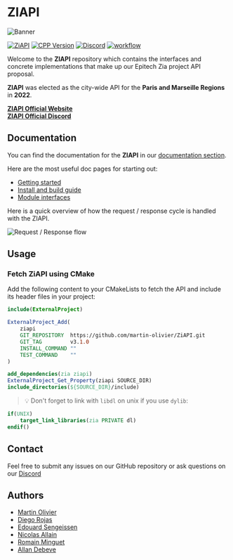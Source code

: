 # ZIAPI

![Banner](docs/assets/project_banner.png)

[![ZiAPI](https://img.shields.io/badge/ZiAPI-v3.1.0-blue.svg)](https://github.com/martin-olivier/ZiAPI/releases/tag/v3.1.0)
[![CPP Version](https://img.shields.io/badge/C++-17_and_above-darkgreen.svg)](https://isocpp.org/)
[![Discord](https://img.shields.io/discord/934852777136513075)](https://discord.gg/CzKv6dGXmf)
[![workflow](https://github.com/martin-olivier/ZiAPI/actions/workflows/CI.yml/badge.svg)](https://github.com/martin-olivier/ZiAPI/actions/workflows/CI.yml)

Welcome to the **ZIAPI** repository which contains the interfaces and concrete implementations that make up our Epitech Zia project API proposal.

**ZIAPI** was elected as the city-wide API for the **Paris and Marseille Regions** in **2022**.

[**ZIAPI Official Website**](https://ziapi.vercel.app)  
[**ZIAPI Official Discord**](https://discord.gg/CzKv6dGXmf)

## Documentation

You can find the documentation for the **ZIAPI** in our [documentation section](docs/README.md).

Here are the most useful doc pages for starting out:
- [Getting started](docs/general/GETTING_STARTED.md)
- [Install and build guide](docs/guides/INSTALL_AND_BUILD.md)
- [Module interfaces](docs/general/MODULES.md)

Here is a quick overview of how the request / response cycle is handled with the ZIAPI.

![Request / Response flow](docs/assets/request-response-diagram.png)

## Usage

### Fetch ZiAPI using CMake

Add the following content to your CMakeLists to fetch the API and include its header files in your project:
```cmake
include(ExternalProject)

ExternalProject_Add(
    ziapi
    GIT_REPOSITORY  https://github.com/martin-olivier/ZiAPI.git
    GIT_TAG         v3.1.0
    INSTALL_COMMAND ""
    TEST_COMMAND    ""
)

add_dependencies(zia ziapi)
ExternalProject_Get_Property(ziapi SOURCE_DIR)
include_directories(${SOURCE_DIR}/include)
```

> :bulb: Don't forget to link with `libdl` on unix if you use `dylib`:
```cmake
if(UNIX)
    target_link_libraries(zia PRIVATE dl)
endif()
```

## Contact

Feel free to submit any issues on our GitHub repository or ask questions on our [Discord](https://discord.gg/CzKv6dGXmf)

## Authors

 - [Martin Olivier](https://github.com/martin-olivier)
 - [Diego Rojas](https://github.com/rojasdiegopro)
 - [Edouard Sengeissen](https://github.com/edouard-sn)
 - [Nicolas Allain](https://github.com/Nirasak)
 - [Romain Minguet](https://github.com/Romain-1)
 - [Allan Debeve](https://github.com/Gfaim)
